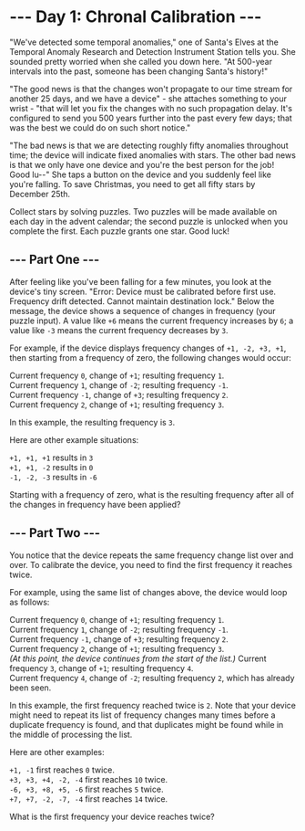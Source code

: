 # --- Day 1: Chronal Calibration ---
"We've detected some temporal anomalies," one of Santa's Elves at the Temporal Anomaly Research and Detection Instrument Station tells you. She sounded pretty worried when she called you down here. "At 500-year intervals into the past, someone has been changing Santa's history!"

"The good news is that the changes won't propagate to our time stream for another 25 days, and we have a device" - she attaches something to your wrist - "that will let you fix the changes with no such propagation delay. It's configured to send you 500 years further into the past every few days; that was the best we could do on such short notice."

"The bad news is that we are detecting roughly fifty anomalies throughout time; the device will indicate fixed anomalies with stars. The other bad news is that we only have one device and you're the best person for the job! Good lu--" She taps a button on the device and you suddenly feel like you're falling. To save Christmas, you need to get all fifty stars by December 25th.

Collect stars by solving puzzles. Two puzzles will be made available on each day in the advent calendar; the second puzzle is unlocked when you complete the first. Each puzzle grants one star. Good luck!

## --- Part One ---
After feeling like you've been falling for a few minutes, you look at the device's tiny screen. "Error: Device must be calibrated before first use. Frequency drift detected. Cannot maintain destination lock." Below the message, the device shows a sequence of changes in frequency (your puzzle input). A value like `+6` means the current frequency increases by `6`; a value like `-3` means the current frequency decreases by `3`.

For example, if the device displays frequency changes of `+1, -2, +3, +1`, then starting from a frequency of zero, the following changes would occur:

Current frequency  `0`, change of `+1`; resulting frequency  `1`.  
Current frequency  `1`, change of `-2`; resulting frequency `-1`.  
Current frequency `-1`, change of `+3`; resulting frequency  `2`.  
Current frequency  `2`, change of `+1`; resulting frequency  `3`.  

In this example, the resulting frequency is `3`.

Here are other example situations:

`+1, +1, +1` results in  `3`  
`+1, +1, -2` results in  `0`  
`-1, -2, -3` results in `-6`  

Starting with a frequency of zero, what is the resulting frequency after all of the changes in frequency have been applied?

## --- Part Two ---
You notice that the device repeats the same frequency change list over and over. To calibrate the device, you need to find the first frequency it reaches twice.

For example, using the same list of changes above, the device would loop as follows:

Current frequency  `0`, change of `+1`; resulting frequency  `1`.  
Current frequency  `1`, change of `-2`; resulting frequency `-1`.  
Current frequency `-1`, change of `+3`; resulting frequency  `2`.  
Current frequency  `2`, change of `+1`; resulting frequency  `3`.  
*(At this point, the device continues from the start of the list.)*
Current frequency  `3`, change of `+1`; resulting frequency  `4`.  
Current frequency  `4`, change of `-2`; resulting frequency  `2`, which has already been seen.  

In this example, the first frequency reached twice is `2`. Note that your device might need to repeat its list of frequency changes many times before a duplicate frequency is found, and that duplicates might be found while in the middle of processing the list.

Here are other examples:

`+1, -1` first reaches `0` twice.  
`+3, +3, +4, -2, -4` first reaches `10` twice.  
`-6, +3, +8, +5, -6` first reaches `5` twice.  
`+7, +7, -2, -7, -4` first reaches `14` twice.  

What is the first frequency your device reaches twice?